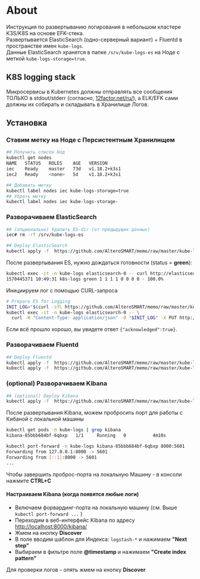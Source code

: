# About
Инструкция по развертыванию логирования в небольшом кластере K3S/K8S на основе EFK-стека.    
Развертывается ElasticSearch (одно-серверный вариант) + Fluentd в пространстве имен `kube-logs`.  
Данные ElasticSearch хранятся в папке `/srv/kube-logs-es` на Ноде с меткой `kube-logs-storage=true`.

## K8S logging stack
Микросервисы в Kubernetes должны отправлять все сообщения ТОЛЬКО в stdout/stderr (согласно, [12factor.net/ru/](https://12factor.net/ru/)),
а ELK/EFK сами должны их собирать и складывать в Хранилище Логов.

## Установка

### Ставим метку на Ноде c Персистентным Хранилищем
```bash
## Получить список Нод
kubectl get nodes
NAME   STATUS   ROLES    AGE   VERSION
iec    Ready    master   73d   v1.18.2+k3s1
iec2   Ready    <none>   5d    v1.18.2+k3s1

## Добавить метку
kubectl label nodes iec kube-logs-storage=true
## Убрать метку
kubectl label nodes iec kube-logs-storage-
```

### Разворачиваем ElasticSearch
```bash
## (опционально) Удалить ES-dir (от предыдущих данных)
iec# rm -rf /srv/kube-logs-es

## Deploy ElasticSearch
kubectl apply -f  https://github.com/AlteroSMART/memo/raw/master/kube-logs/10_elasticsearch.yaml
```
После развертывания ES, нужно дождаться готовности (status = **green**):
```bash
kubectl exec -it -n kube-logs elasticsearch-0 -- curl http://elasticsearch:9200/_cat/health
1570445371 10:49:31 k8s-logs green 1 1 1 1 0 0 0 0 - 100.0%
```
Инициируем лог с помощью CURL-запроса
```bash
# Prepare ES for Logging
INIT_LOG="$(curl -sfL https://github.com/AlteroSMART/memo/raw/master/kube-logs/11_es_curl.json)"
kubectl exec -it -n kube-logs elasticsearch-0 -- \
  curl -H "Content-Type: application/json" -d "$INIT_LOG" -X PUT http://elasticsearch:9200/_template/au-logs
```
Если всё прошло хорошо, вы увидете ответ `{"acknowledged":true}`. 

### Разворачиваем Fluentd
```bash
## Deploy Fluentd
kubectl apply -f  https://github.com/AlteroSMART/memo/raw/master/kube-logs/20_fluentd-es-configmap.yaml
kubectl apply -f  https://github.com/AlteroSMART/memo/raw/master/kube-logs/21_fluentd-es-ds.yaml
```
### (optional) Разворачиваем Kibana
```bash
## (optional) Deploy Kibana
kubectl apply -f  https://github.com/AlteroSMART/memo/raw/master/kube-logs/30_kibana.yaml
```
После развертывания Kibana, можем пробросить порт для работы с Кибаной с локальной машины
```bash
kubectl get pods -n kube-logs | grep kibana
kibana-85bbb684bf-6qbxp   1/1     Running   0          4m10s

kubectl port-forward -n kube-logs kibana-85bbb684bf-6qbxp 8000:5601
Forwarding from 127.0.0.1:8000 -> 5601
Forwarding from [::1]:8000 -> 5601
...
```
Чтобы завершить проброс-порта на локальную Машину - в консоли нажмите **CTRL+C**

#### Настраиваем Kibana (когда появятся любые логи)
* Включаем форвардинг-порта на локальную машину (см. Выше `kubectl port-forward ...` ) 
* Переходим в веб-интерфейс Kibana по адресу [http://localhost:8000/kibana/](http://localhost:8000/kibana/)
* Жмем на кнопку **Discover**
* В поле вводим шаблон для Индекса: `logstash-*` и нажимаем **"Next step"**
* Выбираем в фильтре поле **@timestamp** и нажимаем **"Create index pattern"**

Для проверки логов - опять жмем на кнопку **Discover** 
